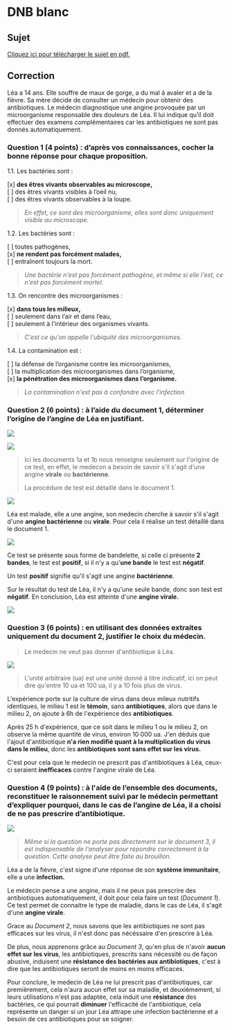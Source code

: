 # DNB blanc 



## Sujet

[Cliquez ici pour télécharger le sujet en pdf.](../Img/DNB/Sujet.pdf)



## Correction

Léa a 14 ans. Elle souffre de maux de gorge, a du mal à avaler et a de la fièvre. Sa mère décide de consulter un médecin pour obtenir des antibiotiques. Le médecin diagnostique une angine provoquée par un microorganisme responsable des douleurs de Léa. Il lui indique qu’il doit effectuer des examens complémentaires car les antibiotiques ne sont pas donnés automatiquement.

### Question 1 (4 points) : d’après vos connaissances, cocher la bonne réponse pour chaque proposition.

1.1. Les bactéries sont :

[x] **des êtres vivants observables au microscope,**<br/>
[ ] des êtres vivants visibles à l’oeil nu,<br/>
[ ] des êtres vivants observables à la loupe.<br/>

> *En effet, ce sont des microorganisme, elles sont donc uniquement visible au microscope.*

1.2. Les bactéries sont :

[ ] toutes pathogènes,<br/>
[x] **ne rendent pas forcément malades,**<br/>
[ ] entraînent toujours la mort.<br/>

> *Une bactérie n'est pas forcément pathogène, et même si elle l'est, ce n'est pas forcément mortel.*

1.3. On rencontre des microorganismes :

[x] **dans tous les milieux,**<br/>
[ ] seulement dans l’air et dans l’eau,<br/>
[ ] seulement à l'intérieur des organismes vivants.<br/>

> *C'est ce qu'on appelle l'ubiquité des microorganismes.*

1.4. La contamination est :

[ ] la défense de l’organisme contre les microorganismes,<br/>
[ ] la multiplication des microorganismes dans l’organisme,<br/>
[x] **la pénétration des microorganismes dans l’organisme.**<br/>

> *La contamination n'est pas à confondre avec l'infection*



### Question 2 (6 points) : à l’aide du document 1, déterminer l’origine de l’angine de Léa en justifiant.

![](../Img/DNB/1a.png)

![](../Img/DNB/1b.png)

> Ici les documents 1a et 1b nous renseigne seulement sur l'origine de ce test, en effet, le medecon a besoin de savoir s'il s'agit d'une angine **virale** ou **bactérienne**. 
>
> La procédure de test est détaillé dans le document 1.

![](../Img/DNB/1.png)

Léa est malade, elle a une angine, son medecin cherche à savoir s'il s'agit d'une **angine bactérienne** ou **virale**. Pour cela il réalise un test détaillé dans le document 1. 

![](../Img/DNB/1c.png)

Ce test se présente sous forme de bandelette, si celle ci présente **2 bandes**, le test est **positif**, si il n'y a qu'**une bande** le test est **négatif**. 

Un test **positif** signifie qu'il s'agit une angine **bactérienne**.

Sur le résultat du test de Léa, il n'y a qu'une seule bande, donc son test est **négatif**. En conclusion, Léa est atteinte d'une **angine virale.**

![](../Img/DNB/1d.png)



### Question 3 (6 points) : en utilisant des données extraites uniquement du document 2, justifier le choix du médecin.



> Le medecin ne veut pas donner d'antibiotique à Léa. 

![](../Img/DNB/2.png)

> L'unité arbitraire (ua) est une unité donné à titre indicatif, ici on peut dire qu'entre 10 ua et 100 ua, il y a 10 fois plus de virus. 

L'expérience porte sur la culture de virus dans deux mileux nutritifs identiques, le milieu 1 est le **témoin**, sans **antibiotiques**, alors que dans le milieu 2, on ajoute à 6h de l'expérience des **antibiotiques**. 

Après 25 h d'expérience, que ce soit dans le milieu 1 ou le milieu 2, on observe la même quantité de virus, environ 10 000 ua. J'en déduis que l'ajout d'antibiotique **n'a rien modifié quant à la multiplication du virus dans le milieu**, donc les **antibiotiques sont sans effet sur les virus.**

C'est pour cela que le medecin ne prescrit pas d'antibiotiques à Léa, ceux-ci seraient **inefficaces** contre l'angine virale de Léa. 



### Question 4 (9 points) : à l'aide de l’ensemble des documents, reconstituer le raisonnement suivi par le médecin permettant d’expliquer pourquoi, dans le cas de l’angine de Léa, il a choisi de ne pas prescrire d’antibiotique.



![](../Img/DNB/3.png)



> *Même si la question ne porte pas directement sur le document 3, il est indispensable de l'analyser pour répondre correctement à la question. Cette analyse peut être faite au brouillon.*



Léa a de la fièvre, c'est signe d'une réponse de son **système immunitaire**, elle a une **infection.**

Le médecin pense a une angine, mais il ne peux pas prescrire des antibiotiques automatiquement, il doit pour cela faire un test (*Document 1*). Ce test permet de connaitre le type de maladie, dans le cas de Léa, il s'agit d'une **angine virale**. 

Grace au *Document 2*, nous savons que les antibiotiques ne sont pas efficaces sur les virus, il n'est donc pas nécéssaire d'en prescrire à Léa. 

De plus, nous apprenons grâce au *Document 3*, qu'en plus de n'avoir **aucun effet sur les virus**, les antibiotiques, prescrits sans nécessité ou de façon abusive, induisent une **résistance des bactéries aux antibiotiques**, c'est à dire que les antibiotiques seront de moins en moins efficaces.

Pour conclure, le medecin de Léa ne lui prescrit pas d'antibiotiques, car premièrement, cela n'aura aucun effet sur sa maladie, et deuxièmement, si leurs utilisations n'est pas adaptée, cela induit une **résistance** des bactéries, ce qui pourrait **diminuer** l'efficacité de l'antibiotique, cela représente un danger si un jour Léa attrape une infection bactérienne et a besoin de ces antibiotiques pour se soigner.  





